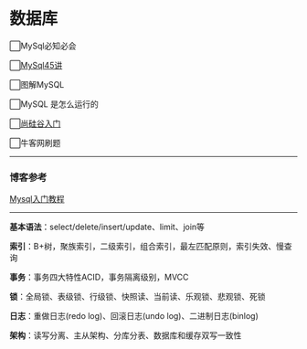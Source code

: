 数据库
===

⬜MySql必知必会

⬜[MySql45讲](https://funnylog.gitee.io/mysql45/)

⬜图解MySQL

⬜MySQL 是怎么运行的

⬜[尚硅谷入门](https://www.bilibili.com/video/BV12b411K7Zu/?vd_source=98edb319e59affabde4d9cb2731826cd)

⬜牛客网刷题

---

<h3>博客参考</h3>

[Mysql入门教程](https://wangchujiang.com/mysql-tutorial/#)

---

**基本语法**：select/delete/insert/update、limit、join等

**索引**：B+树，聚族索引，二级索引，组合索引，最左匹配原则，索引失效、慢查询

**事务**：事务四大特性ACID，事务隔离级别，MVCC

**锁**：全局锁、表级锁、行级锁、快照读、当前读、乐观锁、悲观锁、死锁

**日志**：重做日志(redo log)、回滚日志(undo log)、二进制日志(binlog)

**架构**：读写分离、主从架构、分库分表、数据库和缓存双写一致性



